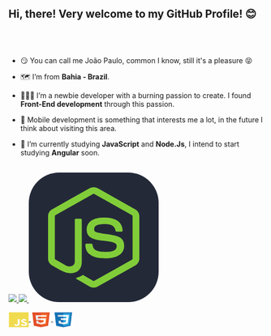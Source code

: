 <h2>Hi, there! Very welcome to my GitHub Profile! 😊</h2>

#

<br>

- 😏 You can call me João Paulo, common I know, still it's a pleasure 😝

- 🗺️ I’m from **Bahia - Brazil**.
  
- 👨🏽‍💻 I’m a newbie developer with a burning passion to create. I found **Front-End development** through this passion.

- 📱 Mobile development is something that interests me a lot, in the future I think about visiting this area.
  
- 🔭 I’m currently studying **JavaScript** and **Node.Js**, I intend to start studying **Angular** soon.
  
<br>
<div>
   <a href="https://github.com/JoaoPaul-S">
   <img height="180em" src="https://github-readme-stats.vercel.app/api?username=JoaoPaul-S&show_icons=true&theme=tokyonight&include_all_commits=true&count_private=true"/>
   <img height="180em" src="https://github-readme-stats.vercel.app/api/top-langs/?username=JoaoPaul-S&layout=compact&langs_count=6&theme=tokyonight"/>
    <svg xmlns="http://www.w3.org/2000/svg" width="256" height="256" fill="none" viewBox="0 0 256 256"><rect width="256" height="256" fill="#242938" rx="60"/><path fill="#81CD39" d="M119.878 31.1164C124.797 28.3008 131.203 28.2883 136.117 31.1164C160.839 45.0855 185.569 59.0332 210.287 73.0108C214.937 75.6296 218.046 80.8038 217.999 86.1608V170.206C218.034 175.785 214.617 181.083 209.712 183.642C185.071 197.535 160.442 211.444 135.805 225.337C130.786 228.207 124.251 227.986 119.387 224.88C112 220.598 104.6 216.336 97.2121 212.058C95.7022 211.158 94.0004 210.442 92.9345 208.978C93.8766 207.708 95.5618 207.55 96.9309 206.995C100.014 206.014 102.847 204.44 105.679 202.913C106.396 202.423 107.27 202.611 107.957 203.049C114.274 206.671 120.536 210.399 126.874 213.986C128.226 214.767 129.595 213.73 130.751 213.086C154.931 199.419 179.141 185.805 203.318 172.134C204.214 171.703 204.709 170.752 204.636 169.771C204.653 142.046 204.64 114.317 204.645 86.5918C204.747 85.4785 204.103 84.455 203.096 83.999C178.541 70.1702 153.997 56.3205 129.446 42.4882C128.575 41.8893 127.426 41.8878 126.554 42.4837C102.002 56.3205 77.4638 70.1832 52.9124 84.011C51.9092 84.4675 51.236 85.4745 51.3554 86.5918C51.3596 114.317 51.3554 142.046 51.3554 169.775C51.2682 170.756 51.801 171.687 52.6906 172.109C59.2422 175.824 65.8024 179.513 72.3582 183.216C76.0516 185.203 80.5863 186.385 84.6555 184.862C88.2463 183.574 90.7633 179.909 90.6948 176.097C90.7288 148.534 90.6778 120.967 90.7203 93.4078C90.6309 92.1841 91.7912 91.1731 92.981 91.2885C96.1292 91.267 99.281 91.2461 102.429 91.297C103.743 91.267 104.647 92.5847 104.485 93.8174C104.472 121.555 104.519 149.293 104.464 177.03C104.472 184.423 101.435 192.467 94.5973 196.084C86.1737 200.447 75.7619 199.522 67.4399 195.338C60.2355 191.742 53.3603 187.498 46.2838 183.646C41.3661 181.101 37.966 175.782 38.0006 170.207V86.1608C37.949 80.6929 41.1825 75.4248 45.9764 72.8445C70.6133 58.9408 95.2461 45.0261 119.878 31.1164Z"/><path fill="#81CD39" d="M141.372 89.3351C152.117 88.6433 163.62 88.9255 173.289 94.2185C180.776 98.2754 184.926 106.789 185.058 115.106C184.849 116.227 183.676 116.846 182.605 116.769C179.488 116.765 176.369 116.812 173.252 116.748C171.929 116.799 171.161 115.58 170.995 114.411C170.099 110.431 167.928 106.49 164.183 104.57C158.433 101.692 151.767 101.837 145.497 101.897C140.92 102.139 135.998 102.536 132.12 105.227C129.143 107.266 128.239 111.382 129.301 114.697C130.303 117.077 133.05 117.845 135.299 118.553C148.248 121.94 161.97 121.602 174.672 126.059C179.931 127.876 185.075 131.409 186.875 136.915C189.23 144.295 188.198 153.115 182.947 159.039C178.689 163.914 172.488 166.568 166.303 168.009C158.075 169.844 149.536 169.891 141.18 169.076C133.323 168.18 125.146 166.116 119.081 160.763C113.894 156.259 111.361 149.241 111.612 142.469C111.672 141.325 112.811 140.527 113.907 140.621C117.046 140.596 120.186 140.587 123.325 140.626C124.58 140.536 125.509 141.62 125.574 142.802C126.152 146.593 127.577 150.573 130.884 152.82C137.264 156.937 145.271 156.655 152.577 156.77C158.63 156.502 165.425 156.421 170.364 152.42C172.97 150.138 173.742 146.32 173.038 143.036C172.275 140.263 169.374 138.971 166.883 138.126C154.1 134.083 140.224 135.55 127.565 130.977C122.425 129.161 117.455 125.727 115.481 120.447C112.726 112.974 113.988 103.73 119.789 98.0061C125.445 92.312 133.609 90.1192 141.372 89.3346V89.3351"/></svg>
</div>
    
<div style="display: inline_block"><br>
  <img align="center" alt="Js" height="30" width="40" src="https://raw.githubusercontent.com/devicons/devicon/master/icons/javascript/javascript-plain.svg">
  <img align="center" alt="HTML" height="30" width="40" src="https://raw.githubusercontent.com/devicons/devicon/master/icons/html5/html5-original.svg">
  <img align="center" alt="CSS" height="30" width="40" src="https://raw.githubusercontent.com/devicons/devicon/master/icons/css3/css3-original.svg">
</div>
 
<br>
